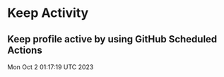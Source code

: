 # Keep Activity 
Keep profile active by using GitHub Scheduled Actions
--- 
Mon Oct  2 01:17:19 UTC 2023